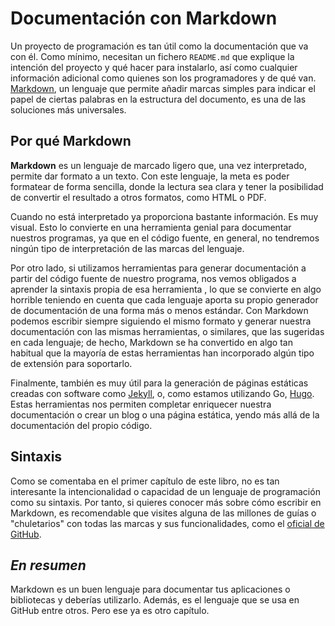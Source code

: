 # Documentación con Markdown

Un proyecto de programación es tan útil como la documentación que va
con él. Como mínimo, necesitan un fichero `README.md` que explique la
intención del proyecto y qué hacer para instalarlo, así como cualquier
información adicional como quienes son los programadores y de qué
van. [Markdown](https://github.com/adam-p/markdown-here/wiki/Markdown-Cheatsheet),
un lenguaje que permite añadir marcas simples para indicar el papel de
ciertas palabras en la estructura del documento, es una de las
soluciones más universales. 


## Por qué Markdown

**Markdown** es un lenguaje de marcado ligero que, una vez
interpretado, permite dar formato a un  texto. Con este lenguaje, la
meta es poder formatear de forma sencilla, donde la lectura sea clara
y tener la posibilidad de convertir el resultado a otros formatos, como HTML o PDF. 

Cuando no está interpretado ya proporciona bastante información. Es
muy visual. Esto lo convierte en una herramienta genial para
documentar nuestros programas, ya que en el código fuente, en general, no tendremos
ningún tipo de interpretación de las marcas del lenguaje. 

Por otro lado, si utilizamos herramientas para generar documentación a
partir del código fuente de nuestro programa, nos vemos obligados a aprender la sintaxis
propia de esa herramienta , lo que se convierte en algo horrible
teniendo en cuenta que cada lenguaje aporta su propio generador de
documentación de una forma más o menos estándar. Con Markdown podemos
escribir siempre siguiendo el mismo formato y generar nuestra
documentación con las mismas herramientas, o similares, que las
sugeridas en cada lenguaje; de hecho, Markdown se ha convertido en algo tan
habitual que la mayoría de estas herramientas han incorporado algún
tipo de extensión para soportarlo. 

Finalmente, también es muy útil para la generación de páginas
estáticas creadas con software como [Jekyll](https://jekyllrb.com/),
o, como estamos utilizando Go, [Hugo](https://gohugo.io/). Estas 
herramientas nos permiten completar enriquecer nuestra documentación o
crear un blog o una página estática, yendo más allá de la documentación del propio código. 


## Sintaxis

Como se comentaba en el primer capítulo de este libro, no es tan
interesante la intencionalidad o capacidad de un lenguaje de
programación como su sintaxis. Por tanto, si quieres conocer más sobre
cómo escribir en Markdown, es recomendable que visites alguna de las
millones de guías o "chuletarios" con todas las marcas y sus
funcionalidades, como el
[oficial de GitHub](https://guides.github.com/features/mastering-markdown/). 

## *En resumen*
Markdown es un buen lenguaje para documentar tus aplicaciones o bibliotecas y deberías utilizarlo. Además, es el lenguaje que se usa en GitHub entre otros. Pero ese ya es otro capítulo.

